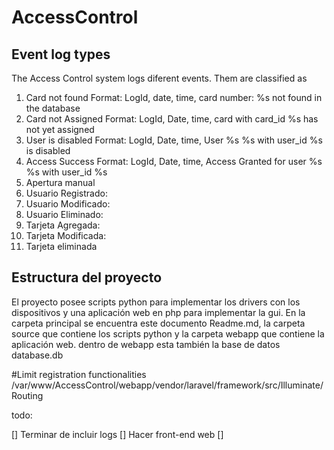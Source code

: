 # AccessControl 

## Event log types

The Access Control system logs diferent events. Them are classified as


1. Card not found
    Format: LogId, date, time, card number: %s not found in the database
2. Card not Assigned 
    Format: LogId, Date, time, card with card_id %s has not yet assigned 
3. User is disabled
    Format: LogId, Date, time, User %s %s with user_id %s is disabled 
4. Access Success 
    Format: LogId, Date, time, Access Granted for user %s %s with user_id %s
5. Apertura manual
6. Usuario Registrado:
7. Usuario Modificado:
8. Usuario Eliminado:
10. Tarjeta Agregada:
11. Tarjeta Modificada:
12. Tarjeta eliminada

## Estructura del proyecto

El proyecto posee scripts python para implementar los drivers con los dispositivos y una aplicación web en php para implementar la gui. En la carpeta principal se encuentra este documento Readme.md, la carpeta source que contiene los scripts python y la carpeta webapp que contiene la aplicación web. dentro de webapp esta también la base de datos database.db

#Limit registration functionalities 
/var/www/AccessControl/webapp/vendor/laravel/framework/src/Illuminate/Routing

todo:

[] Terminar de incluir logs
[] Hacer front-end web
[]  
